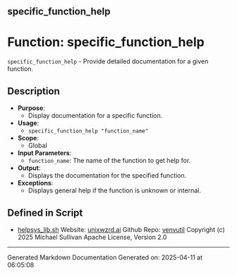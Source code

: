 ## specific_function_help
# Function: specific_function_help
 `specific_function_help` - Provide detailed documentation for a given function.
## Description
- **Purpose**:
  - Display documentation for a specific function.
- **Usage**: 
  - `specific_function_help "function_name"`
- **Scope**:
  - Global
- **Input Parameters**: 
  - `function_name`: The name of the function to get help for.
- **Output**: 
  - Displays the documentation for the specified function.
- **Exceptions**: 
  - Displays general help if the function is unknown or internal.

## Defined in Script

* [helpsys_lib.sh](../helpsys_lib_sh.md)
Website: [unixwzrd.ai](https://unixwzrd.ai)
Github Repo: [venvutil](https://github.com/unixwzrd/venvutil)
Copyright (c) 2025 Michael Sullivan
Apache License, Version 2.0

---

Generated Markdown Documentation
Generated on: 2025-04-11 at 06:05:08
